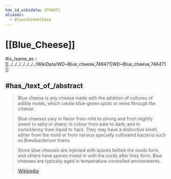 ```yaml
---
has_id_wikidata: Q746471
aliases:
  - Blauschimmelkäse
---
```


# [[Blue_Cheese]] 

#is_/same_as :: [[../../../../../../../WikiData/WD~Blue_cheese,746471|WD~Blue_cheese,746471]] 

## #has_/text_of_/abstract 

> Blue cheese is any cheese made with the addition of cultures of edible molds, 
> which create blue-green spots or veins through the cheese. 
> 
> Blue cheeses vary in flavor from mild to strong and from slightly sweet to salty or sharp; 
> in colour from pale to dark; and in consistency from liquid to hard. 
> They may have a distinctive smell, either from the mold 
> or from various specially cultivated bacteria such as Brevibacterium linens.
>
> Some blue cheeses are injected with spores before the curds form, 
> and others have spores mixed in with the curds after they form. 
> Blue cheeses are typically aged in temperature-controlled environments.
>
> [Wikipedia](https://en.wikipedia.org/wiki/Blue%20cheese) 

